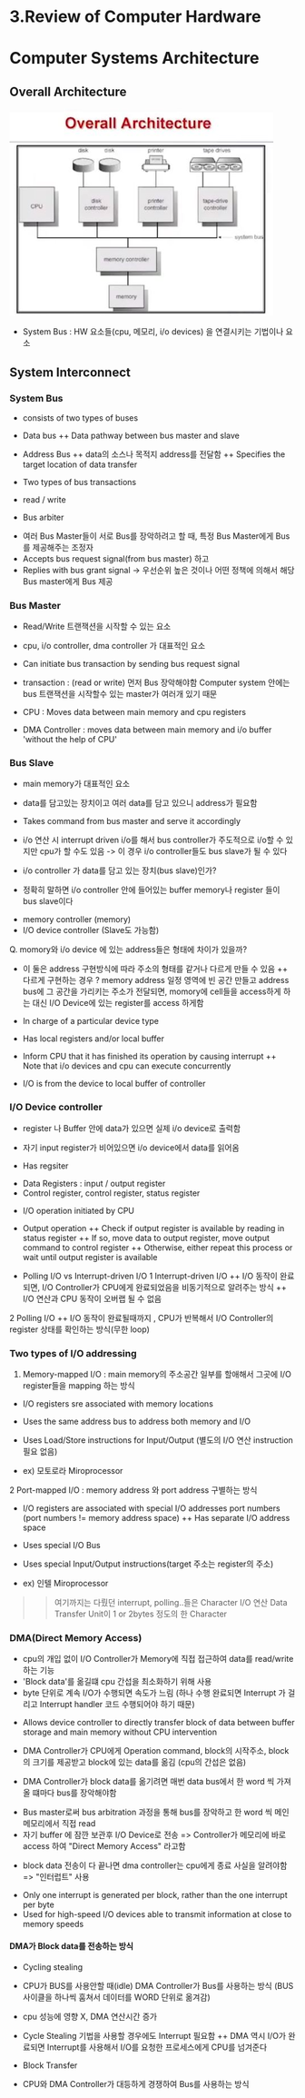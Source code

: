 3.Review of Computer Hardware
=============================

# Computer Systems Architecture
## Overall Architecture


![ch3_1_1](./pic/ch3_1_1.JPG)


- System Bus : HW 요소들(cpu, 메모리, i/o devices) 을 연결시키는 기법이나 요소

## System Interconnect
### System Bus
- consists of two types of buses
 + Data bus
  ++ Data pathway between bus master and slave
  
 + Address Bus
  ++ data의 소스나 목적지 address를 전달함
  ++ Specifies the target location of data transfer
  
- Two types of bus transactions
 + read / write
 
- Bus arbiter
 + 여러 Bus Master들이 서로 Bus를 장악하려고 할 때, 특정 Bus Master에게 Bus를 제공해주는 조정자
 + Accepts bus request signal(from bus master) 하고
 + Replies with bus grant signal -> 우선순위 높은 것이나 어떤 정책에 의해서 해당 Bus master에게 Bus 제공


### Bus Master
- Read/Write 트랜잭션을 시작할 수 있는 요소
- cpu, i/o controller, dma controller 가 대표적인 요소

- Can initiate bus transaction by sending bus request signal
- transaction : (read or write)  먼저 Bus 장악해야함
                Computer system 안에는 bus 트랜잭션을 시작할수 있는 master가 여러개 있기 때문 
                
- CPU : Moves data between main memory and cpu registers
- DMA Controller : moves data between main memory and i/o buffer 'without the help of CPU'


### Bus Slave
- main memory가 대표적인 요소

- data를 담고있는 장치이고 여러 data를 담고 있으니 address가 필요함

- Takes command from bus master and serve it accordingly

- i/o 연산 시 interrupt driven i/o를 해서 bus controller가 주도적으로 i/o할 수 있지만
  cpu가 할 수도 있음 -> 이 경우 i/o controller들도 bus slave가 될 수 있다
  
- i/o controller 가 data를 담고 있는 장치(bus slave)인가?
 + 정확히 말하면 i/o controller 안에 들어있는 buffer memory나 register 들이 bus slave이다

- memory controller (memory)
- I/O device controller (Slave도 가능함)

 Q. momory와 i/o device 에 있는 address들은 형태에 차이가 있을까?
 
  + 이 둘은 address 구현방식에 따라 주소의 형태를 같거나 다르게 만들 수 있음
   ++ 다르게 구현하는 경우 ? memory address 일정 영역에 빈 공간 만들고 address bus에 그 공간을 가리키는
                        주소가 전달되면, momory에 cell들을 access하게 하는 대신 I/O Device에 있는 
                        register를 access 하게함
  
  + In charge of a particular device type
  
  + Has local registers and/or local buffer
  
  + Inform CPU that it has finished its operation by causing interrupt
   ++ Note that i/o devices and cpu can execute concurrently
   
  + I/O is from the device to local buffer of controller
  
  
### I/O Device controller
- register 나 Buffer 안에 data가 있으면 실제 i/o device로 출력함
- 자기 input register가 비어있으면 i/o device에서 data를 읽어옴

- Has regsiter
 + Data Registers : input / output register
 + Control register, control register, status register
 
- I/O operation initiated by CPU
 + Output operation
  ++ Check if output register is available by reading in status register
  ++ If so, move data to output register, move output command to control register
  ++ Otherwise, either repeat this process or wait until output register is available

 + Polling I/O vs Interrupt-driven I/O
  1 Interrupt-driven I/O
   ++ I/O 동작이 완료되면, I/O Controller가 CPU에게 완료되었음을 비동기적으로 알려주는 방식
   ++ I/O 연산과 CPU 동작이 오버랩 될 수 없음
  
  2 Polling I/O
   ++ I/O 동작이 완료될때까지 , CPU가 반복해서 I/O Controller의 register 상태를 확인하는 방식(무한 loop)


### Two types of I/O addressing
1. Memory-mapped I/O 
 : main memory의 주소공간 일부를 할애해서 그곳에 I/O register들을 mapping 하는 방식

 + I/O registers sre associated with memory locations
 + Uses the same address bus to address both memory and I/O
 + Uses Load/Store instructions for Input/Output (별도의 I/O 연산 instruction 필요 없음)
 
 + ex) 모토로라 Miroprocessor
 
2 Port-mapped I/O 
 : memory address 와 port address 구별하는 방식

 + I/O registers are associated with special I/O addresses port numbers 
   (port numbers != memory address space)
  ++ Has separate I/O address space
 + Uses special I/O Bus
 + Uses special Input/Output instructions(target 주소는 register의 주소)
 
 + ex) 인텔 Miroprocessor
 
 >> 여기까지는 다뤘던 interrupt, polling..들은 Character I/O 연산 
 >> Data Transfer Unit이 1 or 2bytes 정도의 한 Character
  

### DMA(Direct Memory Access)
- cpu의 개입 없이 I/O Controller가 Memory에 직접 접근하여 data를 read/write하는 기능
- 'Block data'를 옮길떄 cpu 간섭을 최소화하기 위해 사용
- byte 단위로 계속 I/O가 수행되면 속도가 느림 
  (하나 수행 완료되면 Interrupt 가 걸리고 Interrupt handler 코드 수행되어야 하기 때문)
 
 + Allows device controller to directly transfer block of data between buffer storage and main 
   memory without CPU intervention

- DMA Controller가 CPU에게 Operation command, block의 시작주소, block의 크기를 제공받고
  block에 있는 data를 옮김 (cpu의 간섭은 없음)
  
- DMA Controller가 block data를 옮기려면 매번 data bus에서 한 word 씩 가져올 떄마다 bus를 장악해야함
 + Bus master로써 bus arbitration 과정을 통해 bus를 장악하고 한 word 씩 메인 메모리에서 직접 read
 + 자기 buffer 에 잠깐 보관후 I/O Device로 전송
 => Controller가 메모리에 바로 access 하여 "Direct Memory Access" 라고함
  
- block data 전송이 다 끝나면 dma controller는 cpu에게 종료 사실을 알려야함
 => "인터럽트" 사용

 + Only one interrupt is generated per block, rather than the one interrupt per byte
 + Used for high-speed I/O devices able to transmit information at close to memory speeds

 
#### DMA가 Block data를 전송하는 방식
- Cycling stealing 
 + CPU가 BUS를 사용안할 때(idle) DMA Controller가 Bus를 사용하는 방식
  (BUS 사이클을 하나씩 훔쳐서 데이터를 WORD 단위로 옮겨감)
 + cpu 성능에 영향 X, DMA 연산시간 증가
 
 + Cycle Stealing 기법을 사용할 경우에도 Interrupt 필요함
  ++ DMA 역시 I/O가 완료되면 Interrupt를 사용해서 I/O를 요청한 프로세스에게 CPU를 넘겨준다
 
- Block Transfer
 + CPU와 DMA Controller가 대등하게 경쟁하여 Bus를 사용하는 방식
 